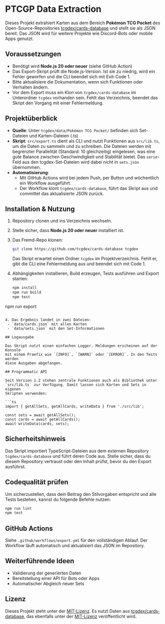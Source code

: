 # PTCGP Data Extraction

Dieses Projekt extrahiert Karten aus dem Bereich **Pokémon TCG Pocket** des Open-Source-Repositories [tcgdex/cards-database](https://github.com/tcgdex/cards-database) und stellt sie als JSON bereit. Das JSON wird für weitere Projekte wie Discord-Bots oder mobile Apps genutzt.

## Voraussetzungen

- Benötigt wird **Node.js 20 oder neuer** (siehe GitHub Action)
- Das Export-Skript prüft die Node.js-Version. Ist sie zu niedrig,
  wird ein Fehler geworfen und die CLI beendet sich mit Exit-Code 1.
- Bitte aktualisiere die Dokumentation, wenn sich Funktionen oder Verhalten
  ändern.
- Vor dem Export muss ein Klon von `tcgdex/cards-database` im Unterordner
  `tcgdex` vorhanden sein. Fehlt das Verzeichnis, beendet das Skript den Vorgang
  mit einer Fehlermeldung.

## Projektüberblick

- **Quelle**: Unter `tcgdex/data/Pokémon TCG Pocket/` befinden sich Set-Dateien und Karten-Dateien (.ts)
- **Skript**: `src/export.ts` dient als CLI und nutzt Funktionen aus `src/lib.ts`,
  um die Daten zu sammeln und zu schreiben.
  Die Dateien werden mit begrenzter Parallelität (Standard: 10 gleichzeitig) eingelesen,
  was eine gute Balance zwischen Geschwindigkeit und Stabilität bietet.
  Das `serie`-Feld aus den tcgdex-Set-Dateien wird dabei nicht in `sets.json`
  übernommen.
- **Automatisierung**:
  - Mit GitHub Actions wird bei jedem Push, per Button und wöchentlich ein Workflow ausgeführt.
  - Der Workflow klont `tcgdex/cards-database`, führt das Skript aus und committet das aktualisierte JSON zurück.

## Installation & Nutzung

1. Repository clonen und ins Verzeichnis wechseln.
2. Stelle sicher, dass **Node.js 20 oder neuer** installiert ist.
3. Das Fremd-Repo klonen:
   ```bash
   git clone https://github.com/tcgdex/cards-database tcgdex
   ```
   Das Skript erwartet einen Ordner `tcgdex` im Projektverzeichnis. Fehlt er,
   gibt die CLI eine Fehlermeldung aus und beendet sich mit Code 1.
4. Abhängigkeiten installieren, Build erzeugen, Tests ausführen und Export starten:

   ```bash
   npm install
   npm run build
   npm test
 npm run export
  ```

4. Das Ergebnis landet in zwei Dateien:
   - `data/cards.json` mit allen Karten
   - `data/sets.json` mit den Set-Informationen

## Logausgabe

Das Skript nutzt einen einfachen Logger. Meldungen erscheinen auf der Konsole
mit einem Praefix wie `[INFO]`, `[WARN]` oder `[ERROR]`. In den Tests werden
diese Ausgaben abgefangen.

## Programmatic API

Seit Version 1.2 stehen zentrale Funktionen auch als Bibliothek unter
`src/lib.ts` zur Verfügung. Damit lassen sich Karten und Sets in eigenen
Skripten verwenden:

```ts
import { getAllSets, getAllCards, writeData } from './src/lib';

const sets = await getAllSets();
const cards = await getAllCards();
await writeData(cards, sets);
```

## Sicherheitshinweis

Das Skript importiert TypeScript-Dateien aus dem externen Repository
`tcgdex/cards-database` und führt deren Code aus. Stelle sicher, dass du diesem
Repository vertraust oder den Inhalt prüfst, bevor du den Export ausführst.

## Codequalität prüfen

Um sicherzustellen, dass dein Beitrag den Stilvorgaben entspricht und alle Tests bestehen, kannst du folgende Befehle nutzen:

```bash
npm run lint
npm test
```

## GitHub Actions

Siehe `.github/workflows/export.yml` für den vollständigen Ablauf. Der Workflow läuft automatisch und aktualisiert das JSON im Repository.

## Weiterführende Ideen

- Validierung der generierten Daten
- Bereitstellung einer API für Bots oder Apps
- Automatischer Abgleich neuer Sets

## Lizenz

Dieses Projekt steht unter der [MIT-Lizenz](LICENSE). Es nutzt Daten aus
[tcgdex/cards-database](https://github.com/tcgdex/cards-database), das ebenfalls
unter der [MIT-Lizenz](https://github.com/tcgdex/cards-database/blob/master/LICENSE)
veröffentlicht wird.
